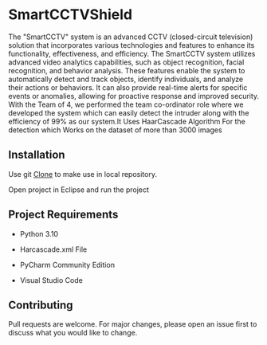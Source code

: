 # SmartCCTVShield


The "SmartCCTV" system is an advanced CCTV (closed-circuit television) solution that incorporates various technologies and features to enhance its functionality, effectiveness, and efficiency. 
The SmartCCTV system utilizes advanced video analytics capabilities, such as object recognition, facial recognition, and behavior analysis. These features enable the system to automatically detect and track objects, identify individuals, and analyze their actions or behaviors. It can also provide real-time alerts for specific events or anomalies, allowing for proactive response and improved security.
With the Team of 4, we performed the team co-ordinator role where we developed the system which  can easily detect the intruder along with the efficiency of 99% as our system.It Uses HaarCascade Algorithm For the detection which Works on the dataset of more than 3000 images

## Installation

Use git [Clone](https://git-scm.com/book/en/v2/Git-Basics-Getting-a-Git-Repository) to make use in local repository.

Open project in Eclipse and run the project 

## Project Requirements 

- Python 3.10

- Harcascade.xml File

- PyCharm Community Edition

- Visual Studio Code

## Contributing

Pull requests are welcome. For major changes, please open an issue first
to discuss what you would like to change.
